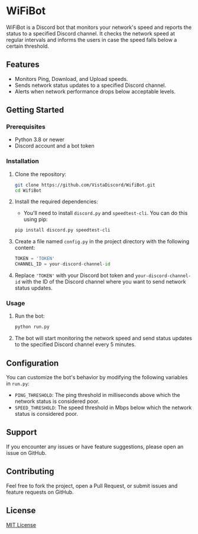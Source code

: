 # WiFiBot

WiFiBot is a Discord bot that monitors your network's speed and reports the status to a specified Discord channel. It checks the network speed at regular intervals and informs the users in case the speed falls below a certain threshold.

## Features

- Monitors Ping, Download, and Upload speeds.
- Sends network status updates to a specified Discord channel.
- Alerts when network performance drops below acceptable levels.

## Getting Started

### Prerequisites

- Python 3.8 or newer
- Discord account and a bot token

### Installation

1. Clone the repository:
    ```bash
    git clone https://github.com/VistaDiscord/WifiBot.git
    cd WifiBot
    ```

2. Install the required dependencies:
    - You'll need to install `discord.py` and `speedtest-cli`. You can do this using pip:
    ```bash
    pip install discord.py speedtest-cli
    ```

3. Create a file named `config.py` in the project directory with the following content:
    ```python
    TOKEN = 'TOKEN'
    CHANNEL_ID = your-discord-channel-id
    ```

4. Replace `'TOKEN'` with your Discord bot token and `your-discord-channel-id` with the ID of the Discord channel where you want to send network status updates.

### Usage

1. Run the bot:
    ```bash
    python run.py
    ```

2. The bot will start monitoring the network speed and send status updates to the specified Discord channel every 5 minutes.

## Configuration

You can customize the bot's behavior by modifying the following variables in `run.py`:

- `PING_THRESHOLD`: The ping threshold in milliseconds above which the network status is considered poor.
- `SPEED_THRESHOLD`: The speed threshold in Mbps below which the network status is considered poor.

## Support

If you encounter any issues or have feature suggestions, please open an issue on GitHub.

## Contributing

Feel free to fork the project, open a Pull Request, or submit issues and feature requests on GitHub.

## License

[MIT License](LICENSE)
